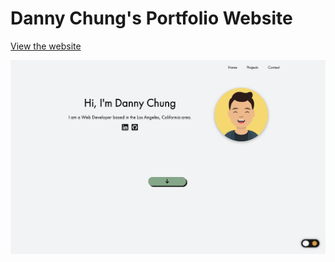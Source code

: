 # Danny Chung's Portfolio Website

[View the website](https://dannychung.net)

![Screenshot of Danny Chung's portfolio website](./images/portfolio-website-background.png)